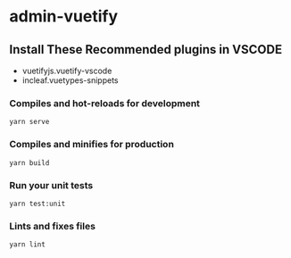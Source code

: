 # admin-vuetify

## Install These Recommended plugins in VSCODE

- vuetifyjs.vuetify-vscode
- incleaf.vuetypes-snippets


### Compiles and hot-reloads for development
```
yarn serve
```

### Compiles and minifies for production
```
yarn build
```

### Run your unit tests
```
yarn test:unit
```

### Lints and fixes files
```
yarn lint
```